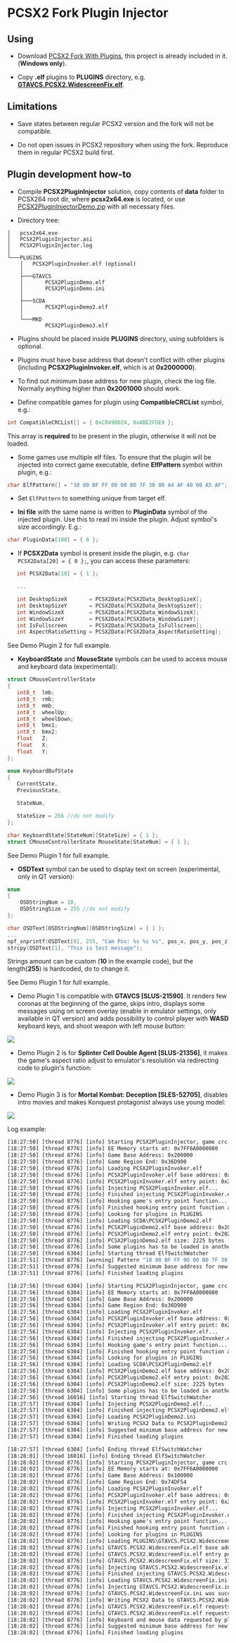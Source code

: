 # PCSX2 Fork Plugin Injector

## Using

 - Download [PCSX2 Fork With Plugins](https://github.com/ASI-Factory/PCSX2-Fork-With-Plugins/releases/tag/latest), this project is already included in it. (**Windows only**).

 - Copy **.elf** plugins to **PLUGINS** directory, e.g. **[GTAVCS.PCSX2.WidescreenFix.elf](https://thirteenag.github.io/wfp#gtavcs)**.

## Limitations

 - Save states between regular PCSX2 version and the fork will not be compatible.

 - Do not open issues in PCSX2 repository when using the fork. Reproduce them in regular PCSX2 build first.

## Plugin development how-to 

 - Compile **PCSX2PluginInjector** solution, copy contents of **data** folder to PCSX264 root dir, where **pcsx2x64.exe** is located, or use [PCSX2PluginInjectorDemo.zip](https://github.com/ThirteenAG/PCSX2PluginInjector/releases/download/latest/PCSX2PluginInjectorDemo.zip) with all necessary files.

 - Directory tree:

```
│   pcsx2x64.exe
│   PCSX2PluginInjector.asi
│   PCSX2PluginInjector.log
│
└───PLUGINS
    │   PCSX2PluginInvoker.elf (optional)
    │
    ├───GTAVCS
    │       PCSX2PluginDemo.elf
    │       PCSX2PluginDemo.ini
    │
    ├───SCDA
    │       PCSX2PluginDemo2.elf
    │
    └───MKD
            PCSX2PluginDemo3.elf			
```

 - Plugins should be placed inside **PLUGINS** directory, using subfolders is optional.

 - Plugins must have base address that doesn't conflict with other plugins (including **PCSX2PluginInvoker.elf**, which is at **0x2000000**).

 - To find out minimum base address for new plugin, check the log file. Normally anything higher than **0x2001000** should work.

 - Define compatible games for plugin using **CompatibleCRCList** symbol, e.g.:
 ```c
 int CompatibleCRCList[] = { 0xC0498D24, 0xABE2FDE9 };
 ```
 This array is **required** to be present in the plugin, otherwise it will not be loaded.

 - Some games use multiple elf files. To ensure that the plugin will be injected into correct game executable, define **ElfPattern** symbol within plugin, e.g.:

```c
char ElfPattern[] = "10 00 BF FF 00 00 B0 7F 30 00 A4 AF 40 00 A5 AF";
```

 - Set `ElfPattern` to something unique from target elf. 

 - **Ini file** with the same name is written to **PluginData** symbol of the injected plugin. Use this to read ini inside the plugin. Adjust symbol's size accordingly. E.g.:
 ```c
 char PluginData[100] = { 0 };
 ```

 - If **PCSX2Data** symbol is present inside the plugin, e.g. `char PCSX2Data[20] = { 0 };`, you can access these parameters:
 ```c
    int PCSX2Data[10] = { 1 };

    ...

    int DesktopSizeX       = PCSX2Data[PCSX2Data_DesktopSizeX];
    int DesktopSizeY       = PCSX2Data[PCSX2Data_DesktopSizeY];
    int WindowSizeX        = PCSX2Data[PCSX2Data_WindowSizeX];
    int WindowSizeY        = PCSX2Data[PCSX2Data_WindowSizeY];
    int IsFullscreen       = PCSX2Data[PCSX2Data_IsFullscreen];
    int AspectRatioSetting = PCSX2Data[PCSX2Data_AspectRatioSetting];
```
See Demo Plugin 2 for full example.

 - **KeyboardState** and **MouseState** symbols can be used to access mouse and keyboard data (experimental):
 ```c
struct CMouseControllerState
{
    int8_t	lmb;
    int8_t	rmb;
    int8_t	mmb;
    int8_t	wheelUp;
    int8_t	wheelDown;
    int8_t	bmx1;
    int8_t	bmx2;
    float   Z;
    float   X;
    float   Y;
};

enum KeyboardBufState
{
    CurrentState,
    PreviousState,

    StateNum,

    StateSize = 256 //do not modify
};

char KeyboardState[StateNum][StateSize] = { 1 };
struct CMouseControllerState MouseState[StateNum] = { 1 };
```
 See Demo Plugin 1 for full example.

 - **OSDText** symbol can be used to display text on screen (experimental, only in QT version):
```c
enum
{
    OSDStringNum = 10,
    OSDStringSize = 255 //do not modify
};

char OSDText[OSDStringNum][OSDStringSize] = { 1 };
...
npf_snprintf(OSDText[0], 255, "Cam Pos: %s %s %s", pos_x, pos_y, pos_z);
strcpy(OSDText[1], "This is test message");
```
Strings amount can be custom (**10** in the example code), but the length(**255**) is hardcoded, do to change it. 

See Demo Plugin 1 for full example.

- Demo Plugin 1 is compatible with **GTAVCS [SLUS-21590]**. It renders few coronas at the beginning of the game, skips intro, displays some messages using on screen overlay (enable in emulator settings, only available in QT version) and adds possibility to control player with **WASD** keyboard keys, and shoot weapon with left mouse button:

![](https://i.imgur.com/eECJWlQ.png)

- Demo Plugin 2 is for **Splinter Cell Double Agent [SLUS-21356]**, it makes the game's aspect ratio adjust to emulator's resolution via redirecting code to plugin's function:

![](https://i.imgur.com/nYdAUp2.png)

- Demo Plugin 3 is for **Mortal Kombat: Deception [SLES-52705]**, disables intro movies and makes Konquest protagonist always use young model:

![](https://i.imgur.com/VWptXcv.png)

Log example:

```bat
[18:27:50] [thread 8776] [info] Starting PCSX2PluginInjector, game crc: 0xC0498D24
[18:27:50] [thread 8776] [info] EE Memory starts at: 0x7FF6A0000000
[18:27:50] [thread 8776] [info] Game Base Address: 0x200000
[18:27:50] [thread 8776] [info] Game Region End: 0x36D900
[18:27:50] [thread 8776] [info] Loading PCSX2PluginInvoker.elf
[18:27:50] [thread 8776] [info] PCSX2PluginInvoker.elf base address: 0x2000000
[18:27:50] [thread 8776] [info] PCSX2PluginInvoker.elf entry point: 0x2000000
[18:27:50] [thread 8776] [info] Injecting PCSX2PluginInvoker.elf...
[18:27:50] [thread 8776] [info] Finished injecting PCSX2PluginInvoker.elf, 13838 bytes written at 0x2000000
[18:27:50] [thread 8776] [info] Hooking game's entry point function...
[18:27:50] [thread 8776] [info] Finished hooking entry point function at 0x2001F8
[18:27:50] [thread 8776] [info] Looking for plugins in PLUGINS
[18:27:50] [thread 8776] [info] Loading SCDA\PCSX2PluginDemo2.elf
[18:27:50] [thread 8776] [info] PCSX2PluginDemo2.elf base address: 0x2020000
[18:27:50] [thread 8776] [info] PCSX2PluginDemo2.elf entry point: 0x2020038
[18:27:50] [thread 8776] [info] PCSX2PluginDemo2.elf size: 2225 bytes
[18:27:50] [thread 8776] [info] Some plugins has to be loaded in another elf, creating thread to handle it
[18:27:50] [thread 6304] [info] Starting thread ElfSwitchWatcher
[18:27:51] [thread 8776] [warning] Pattern "10 00 BF FF 00 00 B0 7F 30 00 A4 AF 40 00 A5 AF" is not found in this elf, PCSX2PluginDemo2.elf will not be loaded at this time
[18:27:51] [thread 8776] [info] Suggested minimum base address for new plugins: 0x200360E
[18:27:51] [thread 8776] [info] Finished loading plugins

[18:27:56] [thread 6304] [info] Starting PCSX2PluginInjector, game crc: 0xC0498D24
[18:27:56] [thread 6304] [info] EE Memory starts at: 0x7FF6A0000000
[18:27:56] [thread 6304] [info] Game Base Address: 0x200000
[18:27:56] [thread 6304] [info] Game Region End: 0x36D900
[18:27:56] [thread 6304] [info] Loading PCSX2PluginInvoker.elf
[18:27:56] [thread 6304] [info] PCSX2PluginInvoker.elf base address: 0x2000000
[18:27:56] [thread 6304] [info] PCSX2PluginInvoker.elf entry point: 0x2000000
[18:27:56] [thread 6304] [info] Injecting PCSX2PluginInvoker.elf...
[18:27:56] [thread 6304] [info] Finished injecting PCSX2PluginInvoker.elf, 13838 bytes written at 0x2000000
[18:27:56] [thread 6304] [info] Hooking game's entry point function...
[18:27:56] [thread 6304] [info] Finished hooking entry point function at 0x1001F8
[18:27:56] [thread 6304] [info] Looking for plugins in PLUGINS
[18:27:56] [thread 6304] [info] Loading SCDA\PCSX2PluginDemo2.elf
[18:27:56] [thread 6304] [info] PCSX2PluginDemo2.elf base address: 0x2020000
[18:27:56] [thread 6304] [info] PCSX2PluginDemo2.elf entry point: 0x2020038
[18:27:56] [thread 6304] [info] PCSX2PluginDemo2.elf size: 2225 bytes
[18:27:56] [thread 6304] [info] Some plugins has to be loaded in another elf, creating thread to handle it
[18:27:56] [thread 16016] [info] Starting thread ElfSwitchWatcher
[18:27:57] [thread 6304] [info] Injecting PCSX2PluginDemo2.elf...
[18:27:57] [thread 6304] [info] Finished injecting PCSX2PluginDemo2.elf, 2225 bytes written at 0x2020000
[18:27:57] [thread 6304] [info] Loading PCSX2PluginDemo2.ini
[18:27:57] [thread 6304] [info] Writing PCSX2 Data to PCSX2PluginDemo2.elf
[18:27:57] [thread 6304] [info] Suggested minimum base address for new plugins: 0x20208B1
[18:27:57] [thread 6304] [info] Finished loading plugins

[18:27:57] [thread 6304] [info] Ending thread ElfSwitchWatcher
[18:28:01] [thread 16016] [info] Ending thread ElfSwitchWatcher
[18:28:02] [thread 8776] [info] Starting PCSX2PluginInjector, game crc: 0x4F32A11F
[18:28:02] [thread 8776] [info] EE Memory starts at: 0x7FF6A0000000
[18:28:02] [thread 8776] [info] Game Base Address: 0x100000
[18:28:02] [thread 8776] [info] Game Region End: 0x74DF54
[18:28:02] [thread 8776] [info] Loading PCSX2PluginInvoker.elf
[18:28:02] [thread 8776] [info] PCSX2PluginInvoker.elf base address: 0x2000000
[18:28:02] [thread 8776] [info] PCSX2PluginInvoker.elf entry point: 0x2000000
[18:28:02] [thread 8776] [info] Injecting PCSX2PluginInvoker.elf...
[18:28:02] [thread 8776] [info] Finished injecting PCSX2PluginInvoker.elf, 13838 bytes written at 0x2000000
[18:28:02] [thread 8776] [info] Hooking game's entry point function...
[18:28:02] [thread 8776] [info] Finished hooking entry point function at 0x1DD8C0
[18:28:02] [thread 8776] [info] Looking for plugins in PLUGINS
[18:28:02] [thread 8776] [info] Loading PLUGINS\GTAVCS.PCSX2.WidescreenFix.elf
[18:28:02] [thread 8776] [info] GTAVCS.PCSX2.WidescreenFix.elf base address: 0x2002000
[18:28:02] [thread 8776] [info] GTAVCS.PCSX2.WidescreenFix.elf entry point: 0x2002CC8
[18:28:02] [thread 8776] [info] GTAVCS.PCSX2.WidescreenFix.elf size: 3368271 bytes
[18:28:02] [thread 8776] [info] Injecting GTAVCS.PCSX2.WidescreenFix.elf...
[18:28:02] [thread 8776] [info] Finished injecting GTAVCS.PCSX2.WidescreenFix.elf, 3368271 bytes written at 0x2002000
[18:28:02] [thread 8776] [info] Loading GTAVCS.PCSX2.WidescreenFix.ini
[18:28:02] [thread 8776] [info] Injecting GTAVCS.PCSX2.WidescreenFix.ini...
[18:28:02] [thread 8776] [info] GTAVCS.PCSX2.WidescreenFix.ini was successfully injected
[18:28:02] [thread 8776] [info] Writing PCSX2 Data to GTAVCS.PCSX2.WidescreenFix.elf
[18:28:02] [thread 8776] [info] GTAVCS.PCSX2.WidescreenFix.elf requests keyboard state
[18:28:02] [thread 8776] [info] GTAVCS.PCSX2.WidescreenFix.elf requests mouse state
[18:28:02] [thread 8776] [info] Keyboard and mouse data requested by plugins, replacing WndProc for HWND 1059172
[18:28:02] [thread 8776] [info] Suggested minimum base address for new plugins: 0x233854F
[18:28:02] [thread 8776] [info] Finished loading plugins
```
